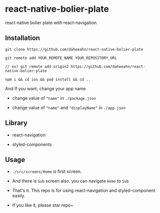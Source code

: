 # react-native-bolier-plate
react native bolier plate with react-navigation

## Installation

`git clone https://github.com/daheeahn/react-native-bolier-plate`

`git remote add YOUR_REMOTE_NAME YOUR_REPOSITORY_URL`

`// ex) git remote add origin2 https://github.com/daheeahn/react-native-bolier-plate`

`npm i && cd ios && pod install && cd ..`

And If you want, change your app name

- change value of `"name"` in `./package.json`

- change value of `"name"` and `"displayName"` in `./app.json`


## Library

- react-navigation

- styled-components

## Usage

- `./src/screens/Home` is first screen.

- And there is `Sub` screen also. you can navigate `Home` to `Sub`

- That's it. This repo is for using react-navigation and styled-component easily.

- If you like it, please star repo~
